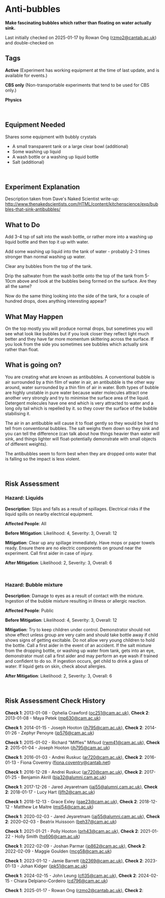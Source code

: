 # Anti-bubbles

**Make fascinating bubbles which rather than floating on water actually sink.**

Last initially checked on 2025-01-17 by Rowan Ong (rzmo2@cantab.ac.uk) and double-checked on 

## Tags
<!--- Start Tags (DO NOT REMOVE THIS COMMENT) --->

**Active** (Experiment has working equipment at the time of last update, and is available for events.)

**CBS only** (Non-transportable experiments that tend to be used for CBS only.)

**Physics**
<!--- End Tags (DO NOT REMOVE THIS COMMENT) --->

<br/>

## Equipment Needed 
Shares some equipment with bubbly crystals

- A small transparent tank or a large clear bowl (additional)
- Some washing up liquid
- A wash bottle or a washing up liquid bottle
- Salt (additional)

<br/>

## Experiment Explanation 

Description taken from Dave's Naked Scientist write-up:
http://www.thenakedscientists.com/HTML/content/kitchenscience/exp/bubbles-that-sink-antibubbles/

What to Do
----------


Add 3-4 tsp of salt into the wash bottle, or rather more into a washing up liquid bottle and then top it up with water.

Add some washing up liquid into the tank of water - probably 2-3 times stronger than normal washing up water.

Clear any bubbles from the top of the tank.

Drip the saltwater from the wash bottle onto the top of the tank from 5-10cm above and look at the bubbles being formed on the surface. Are they all the same?

Now do the same thing looking into the side of the tank, for a couple of hundred drops, does anything interesting appear?

What May Happen
---------------


On the top mostly you will produce normal drops, but sometimes you will see what look like bubbles but if you look closer they reflect light much better and they have far more momentum skittering across the surface.
If you look from the side you sometimes see bubbles which actually sink rather than float.

What is going on?
-----------------


You are creating what are known as antibubbles. A conventional bubble is air surrounded by a thin film of water in air, an antibubble is the other way around, water surrounded by a thin film of air in water.
Both types of bubble are highly unstable in pure water because water molecules attract one another very strongly and try to minimise the surface area of the liquid. Detergent molecules have one end which is very attracted to water and a long oily tail which is repelled by it. so they cover the surface of the bubble stabilising it.

The air in an antibubble will cause it to float gently so they would be hard to tell from conventional bubbles. The salt weighs them down so they sink and you can tell the difference (can talk about how things heavier than water will sink, and things lighter will float-potentially demonstrate with small objects of different weights).

The antibubbles seem to form best when they are dropped onto water that is falling so the impact is less violent.

<br/>

## Risk Assessment

### **Hazard**: Liquids

**Description**: Slips and falls as a result of spillages. Electrical risks if the liquid spills on nearby electrical equipment.

**Affected People**: All

**Before Mitigation**: Likelihood: 4, Severity: 3, Overall: 12

**Mitigation**: Clear up any spillage immediately. Have mops or paper towels ready. Ensure there are no electric components on ground near the experiment. Call first aider in case of injury.

**After Mitigation**: Likelihood: 2, Severity: 3, Overall: 6

<br/>

### **Hazard**: Bubble mixture

**Description**: Damage to eyes as a result of contact with the mixture. Ingestion of the bubble mixture resulting in illness or allergic reaction.

**Affected People**: Public

**Before Mitigation**: Likelihood: 4, Severity: 3, Overall: 12

**Mitigation**: Try to keep children under control. Demonstrator should not show effect unless group are very calm and should take bottle away if child shows signs of getting excitable. Do not allow very young children to hold the bottle. Call a first aider in the event of an accident. If the salt mixture from the dropping bottle, or washing up water from tank, gets into an eye, demonstrator must call a first aider and may perform an eye wash if trained and confident to do so. If ingestion occurs, get child to drink a glass of water. If liquid gets on skin, check about allergies.

**After Mitigation**: Likelihood: 2, Severity: 3, Overall: 6

<br/>

## Risk Assessment Check History 

**Check 1**: 2013-01-08 - Ophelia Crawford (oc251@cam.ac.uk), **Check 2**: 2013-01-08 - Maya Petek (mp630@cam.ac.uk)

**Check 1**: 2014-01-15 - Joseph Hooton (jh795@cam.ac.uk), **Check 2**: 2014-01-26 - Zephyr Penoyre (jp576@cam.ac.uk)

**Check 1**: 2015-01-02 - Richard "Miffles" Mifsud (rwm41@cam.ac.uk), **Check 2**: 2015-01-04 - Joseph Hooton (jh795@cam.ac.uk)

**Check 1**: 2016-01-03 - Andrei Ruskuc (ar720@cam.ac.uk), **Check 2**: 2016-01-13 - Fiona Coventry (fiona.coventry@cantab.net)

**Check 1**: 2016-12-28 - Andrei Ruskuc (ar720@cam.ac.uk), **Check 2**: 2017-01-25 - Benjamin Akrill (bja32@alumni.cam.ac.uk)

**Check 1**: 2017-12-26 - Jared Jeyaretnam (jaj55@alumni.cam.ac.uk), **Check 2**: 2018-01-17 - Lucy Hart (ljfh2@cam.ac.uk)

**Check 1**: 2018-12-13 - Grace Exley (gae23@cam.ac.uk), **Check 2**: 2018-12-12 - Matthew Le Maitre (msl54@cam.ac.uk)

**Check 1**: 2020-02-03 - Jared Jeyaretnam (jaj55@alumni.cam.ac.uk), **Check 2**: 2020-02-03 - Beatrix Huissoon (beh37@cam.ac.uk)

**Check 1**: 2021-01-21 - Polly Hooton (prh43@cam.ac.uk), **Check 2**: 2021-01-22 - Holly Smith (hs606@cam.ac.uk)

**Check 1**: 2022-02-09 - Joshan Parmar (jp862@cam.ac.uk), **Check 2**: 2022-02-09 - Maggie Goulden (mcg58@cam.ac.uk)

**Check 1**: 2023-01-12 - Jamie Barrett (jb2369@cam.ac.uk), **Check 2**: 2023-01-13 - Johan Kidger (jpk51@cam.ac.uk)

**Check 1**: 2024-02-15 - John Leung (cfl35@cam.ac.uk), **Check 2**: 2024-02-15 - Chiara Delpiano-Cordeiro (cd796@cam.ac.uk)

**Check 1**: 2025-01-17 - Rowan Ong (rzmo2@cantab.ac.uk), **Check 2**: 
